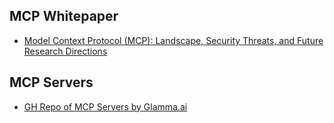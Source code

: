 ## MCP Whitepaper

- [Model Context Protocol (MCP): Landscape, Security Threats, and
Future Research Directions](https://arxiv.org/pdf/2503.23278v1)

## MCP Servers

- [GH Repo of MCP Servers by Glamma.ai](https://github.com/punkpeye/awesome-mcp-servers)